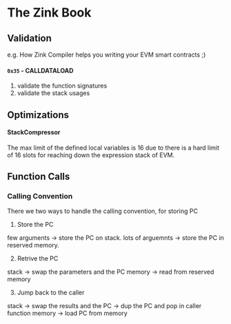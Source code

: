 # The Zink Book


## Validation

e.g. How Zink Compiler helps you writing your EVM smart contracts ;)


#### `0x35` - CALLDATALOAD

1. validate the function signatures
2. validate the stack usages


## Optimizations


#### StackCompressor

The max limit of the defined local variables is 16 due to there is a hard limit 
of 16 slots for reaching down the expression stack of EVM.


## Function Calls

### Calling Convention

There we two ways to handle the calling convention, for storing PC 

1. Store the PC

few arguments     -> store the PC on stack.
lots of arguemnts -> store the PC in reserved memory.


2. Retrive the PC

stack  -> swap the parameters and the PC
memory -> read from reserved memory


3. Jump back to the caller

stack  -> swap the results and the PC
       -> dup the PC and pop in caller function
memory -> load PC from memory

